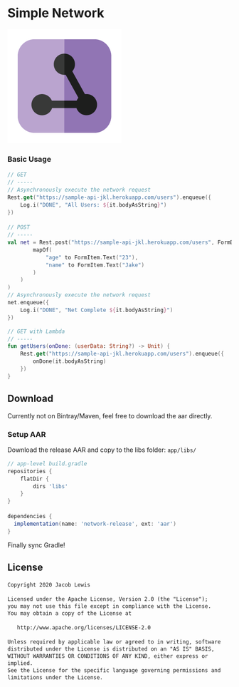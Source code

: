 Simple Network
========

![Logo](website/simple-network-icon.png)

### Basic Usage
```kotlin
// GET
// -----
// Asynchronously execute the network request
Rest.get("https://sample-api-jkl.herokuapp.com/users").enqueue({
    Log.i("DONE", "All Users: ${it.bodyAsString}")
})

// POST
// -----
val net = Rest.post("https://sample-api-jkl.herokuapp.com/users", FormDataBody(
        mapOf(
            "age" to FormItem.Text("23"),
            "name" to FormItem.Text("Jake")
        )
    )
)
// Asynchronously execute the network request
net.enqueue({
    Log.i("DONE", "Net Complete ${it.bodyAsString}")
})
```

```kotlin
// GET with Lambda
// -----
fun getUsers(onDone: (userData: String?) -> Unit) {
    Rest.get("https://sample-api-jkl.herokuapp.com/users").enqueue({
        onDone(it.bodyAsString)
    })
}
```
Download
--------
Currently not on Bintray/Maven, feel free to download the aar directly.

### Setup AAR
Download the release AAR and copy to the libs folder: `app/libs/`
```groovy
// app-level build.gradle
repositories {
    flatDir {
        dirs 'libs'
    }
}

dependencies {
  implementation(name: 'network-release', ext: 'aar')
}
```
Finally sync Gradle!

License
-------

    Copyright 2020 Jacob Lewis
    
    Licensed under the Apache License, Version 2.0 (the "License");
    you may not use this file except in compliance with the License.
    You may obtain a copy of the License at
    
       http://www.apache.org/licenses/LICENSE-2.0
    
    Unless required by applicable law or agreed to in writing, software
    distributed under the License is distributed on an "AS IS" BASIS,
    WITHOUT WARRANTIES OR CONDITIONS OF ANY KIND, either express or implied.
    See the License for the specific language governing permissions and
    limitations under the License.
